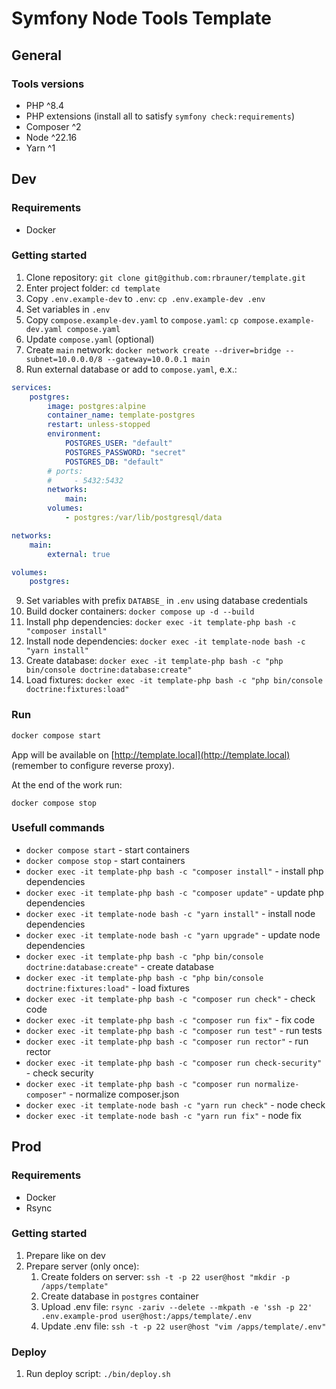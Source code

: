 # Symfony Node Tools Template

## General

### Tools versions

- PHP ^8.4
- PHP extensions (install all to satisfy `symfony check:requirements`)
- Composer ^2
- Node ^22.16
- Yarn ^1

## Dev

### Requirements

- Docker

### Getting started

1. Clone repository: `git clone git@github.com:rbrauner/template.git`
2. Enter project folder: `cd template`
3. Copy `.env.example-dev` to `.env`: `cp .env.example-dev .env`
4. Set variables in `.env`
5. Copy `compose.example-dev.yaml` to `compose.yaml`: `cp compose.example-dev.yaml compose.yaml`
6. Update `compose.yaml` (optional)
7. Create `main` network: `docker network create --driver=bridge --subnet=10.0.0.0/8 --gateway=10.0.0.1 main`
8. Run external database or add to `compose.yaml`, e.x.:

```yaml
services:
    postgres:
        image: postgres:alpine
        container_name: template-postgres
        restart: unless-stopped
        environment:
            POSTGRES_USER: "default"
            POSTGRES_PASSWORD: "secret"
            POSTGRES_DB: "default"
        # ports:
        #     - 5432:5432
        networks:
            main:
        volumes:
            - postgres:/var/lib/postgresql/data

networks:
    main:
        external: true

volumes:
    postgres:
```

9. Set variables with prefix `DATABSE_` in `.env` using database credentials
10. Build docker containers: `docker compose up -d --build`
11. Install php dependencies: `docker exec -it template-php bash -c "composer install"`
12. Install node dependencies: `docker exec -it template-node bash -c "yarn install"`
13. Create database: `docker exec -it template-php bash -c "php bin/console doctrine:database:create"`
14. Load fixtures: `docker exec -it template-php bash -c "php bin/console doctrine:fixtures:load"`

### Run

```bash
docker compose start
```

App will be available on [http://template.local](http://template.local) (remember to configure reverse proxy).

At the end of the work run:

```shell
docker compose stop
```

### Usefull commands

- `docker compose start` - start containers
- `docker compose stop` - start containers
- `docker exec -it template-php bash -c "composer install"` - install php dependencies
- `docker exec -it template-php bash -c "composer update"` - update php dependencies
- `docker exec -it template-node bash -c "yarn install"` - install node dependencies
- `docker exec -it template-node bash -c "yarn upgrade"` - update node dependencies
- `docker exec -it template-php bash -c "php bin/console doctrine:database:create"` - create database
- `docker exec -it template-php bash -c "php bin/console doctrine:fixtures:load"` - load fixtures
- `docker exec -it template-php bash -c "composer run check"` - check code
- `docker exec -it template-php bash -c "composer run fix"` - fix code
- `docker exec -it template-php bash -c "composer run test"` - run tests
- `docker exec -it template-php bash -c "composer run rector"` - run rector
- `docker exec -it template-php bash -c "composer run check-security"` - check security
- `docker exec -it template-php bash -c "composer run normalize-composer"` - normalize composer.json
- `docker exec -it template-node bash -c "yarn run check"` - node check
- `docker exec -it template-node bash -c "yarn run fix"` - node fix

## Prod

### Requirements

- Docker
- Rsync

### Getting started

1. Prepare like on dev
2. Prepare server (only once):
   1. Create folders on server: `ssh -t -p 22 user@host "mkdir -p /apps/template"`
   2. Create database in `postgres` container
   3. Upload .env file: `rsync -zariv --delete --mkpath -e 'ssh -p 22' .env.example-prod user@host:/apps/template/.env`
   4. Update .env file: `ssh -t -p 22 user@host "vim /apps/template/.env"`

### Deploy

1. Run deploy script: `./bin/deploy.sh`
